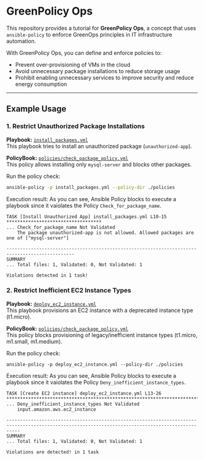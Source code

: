 # GreenPolicy Ops

This repository provides a tutorial for **GreenPolicy Ops**, a concept that uses `ansible-policy` to enforce GreenOps principles in IT infrastructure automation.

With GreenPolicy Ops, you can define and enforce policies to:

- Prevent over-provisioning of VMs in the cloud
- Avoid unnecessary package installations to reduce storage usage
- Prohibit enabling unnecessary services to improve security and reduce energy consumption

---

## Example Usage

### 1. Restrict Unauthorized Package Installations

**Playbook:** [`install_packages.yml`](./install_packages.yml)  
This playbook tries to install an unauthorized package (`unauthorized-app`).  

**PolicyBook:** [`policies/check_package_policy.yml`](./policies/check_package_policy.yml)  
This policy allows installing only `mysql-server` and blocks other packages.  

Run the policy check:

```bash
ansible-policy -p install_packages.yml --policy-dir ./policies
```

Execution result: As you can see, Ansible Policy blocks to execute a playbook since it vaiolates the Policy `Check_for_package_name`.
```
TASK [Install Unauthorized App] install_packages.yml L10-15 ***********************************
... Check_for_package_name Not Validated
    The package unauthorized-app is not allowed. Allowed packages are one of ["mysql-server"]

-----------------------------------------------------------------------------------------------
SUMMARY
... Total files: 1, Validated: 0, Not Validated: 1

Violations detected in 1 task!
```

### 2. Restrict Inefficient EC2 Instance Types

**Playbook:** [`deploy_ec2_instance.yml`](./deploy_ec2_instance.yml)  
This playbook provisions an EC2 instance with a deprecated instance type (t1.micro).

**PolicyBook:** [`policies/check_package_policy.yml`](./policies/check_ec2_instance_policy.yml)  
This policy blocks provisioning of legacy/inefficient instance types (t1.micro, m1.small, m1.medium).

Run the policy check:
```
ansible-policy -p deploy_ec2_instance.yml --policy-dir ./policies
```

Execution result: As you can see, Ansible Policy blocks to execute a playbook since it vaiolates the Policy `Deny_inefficient_instance_types`.
```
TASK [Create EC2 instance] deploy_ec2_instance.yml L13-26 *****************************************************************************
... Deny_inefficient_instance_types Not Validated
    input.amazon.aws.ec2_instance

-------------------------------------------------------------------------------------------------------------------------------------------------
SUMMARY
... Total files: 1, Validated: 0, Not Validated: 1

Violations are detected! in 1 task
```